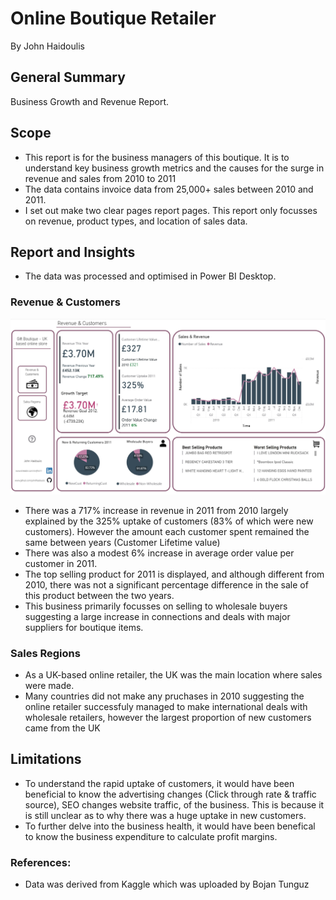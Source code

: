 # Online Boutique Retailer

By John Haidoulis

## General Summary

Business Growth and Revenue Report.

## Scope

* This report is for the business managers of this boutique. It is to understand key business growth metrics and the causes for the surge in revenue and sales from 2010 to 2011
* The data contains invoice data from 25,000+ sales between 2010 and 2011.
* I set out make two clear pages report pages. This report only focusses on revenue, product types, and location of sales data.

## Report and Insights

* The data was processed and optimised in Power BI Desktop.

### Revenue & Customers

![Revenue & Customers](Report1.jpg)

* There was a 717% increase in revenue in 2011 from 2010 largely explained by the 325% uptake of customers (83% of which were new customers). However the amount each customer spent remained the same between years (Customer Lifetime value)
* There was also a modest 6% increase in average order value per customer in 2011.
* The top selling product for 2011 is displayed, and although different from 2010, there was not a significant percentage difference in the sale of this product between the two years. 
* This business primarily focusses on selling to wholesale buyers suggesting a large increase in connections and deals with major suppliers for boutique items.

### Sales Regions
* As a UK-based online retailer, the UK was the main location where sales were made.
* Many countries did not make any pruchases in 2010 suggesting the online retailer successfuly managed to make international deals with wholesale retailers, however the largest proportion of new customers came from the UK


## Limitations

* To understand the rapid uptake of customers, it would have been beneficial to know the advertising changes (Click through rate & traffic source), SEO changes website traffic, of the business. This is because it is still unclear as to why there was a huge uptake in new customers.
* To further delve into the business health, it would have been benefical to know the business expenditure to calculate profit margins.


### References:

* Data was derived from Kaggle which was uploaded by Bojan Tunguz

